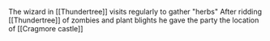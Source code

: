 The wizard in [[Thundertree]] visits regularly to gather "herbs"  After ridding [[Thundertree]] of zombies and plant blights he gave the party the location of [[Cragmore castle]]

